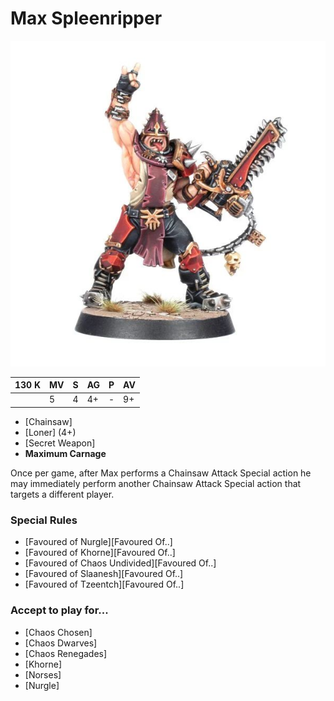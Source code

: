 # Max Spleenripper

![](../media/starplayers/BBMaxSpleenripperLead.jpg)

| 130 K  | MV | S | AG | P | AV |
| --- | --- | --- | --- | --- | --- |
| | 5 | 4 | 4+ | - | 9+ |

* [Chainsaw]
* [Loner] (4+)
* [Secret Weapon]
* **Maximum Carnage**

Once per game, after Max performs a Chainsaw Attack Special action he may immediately perform another Chainsaw Attack Special action that targets a different player.

### Special Rules
* [Favoured of Nurgle][Favoured Of..]
* [Favoured of Khorne][Favoured Of..]
* [Favoured of Chaos Undivided][Favoured Of..]
* [Favoured of Slaanesh][Favoured Of..]
* [Favoured of Tzeentch][Favoured Of..]

### Accept to play for...
* [Chaos Chosen]
* [Chaos Dwarves]
* [Chaos Renegades]
* [Khorne]
* [Norses]
* [Nurgle]
